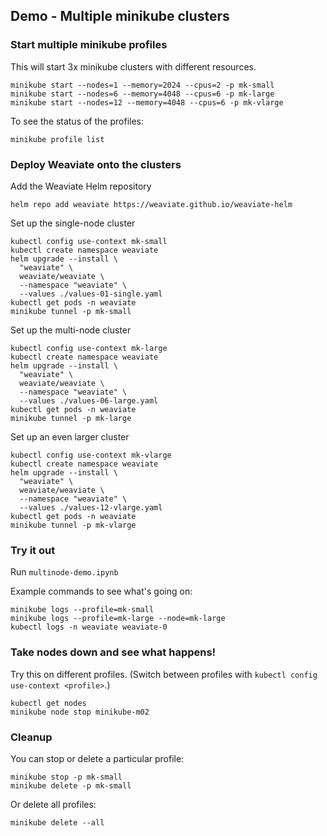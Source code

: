 ## Demo - Multiple minikube clusters

### Start multiple minikube profiles

This will start 3x minikube clusters with different resources.

```shell
minikube start --nodes=1 --memory=2024 --cpus=2 -p mk-small
minikube start --nodes=6 --memory=4048 --cpus=6 -p mk-large
minikube start --nodes=12 --memory=4048 --cpus=6 -p mk-vlarge
```

To see the status of the profiles:

```shell
minikube profile list
```

### Deploy Weaviate onto the clusters

Add the Weaviate Helm repository

```shell
helm repo add weaviate https://weaviate.github.io/weaviate-helm
```

Set up the single-node cluster

```shell
kubectl config use-context mk-small
kubectl create namespace weaviate
helm upgrade --install \
  "weaviate" \
  weaviate/weaviate \
  --namespace "weaviate" \
  --values ./values-01-single.yaml
kubectl get pods -n weaviate
minikube tunnel -p mk-small
```

Set up the multi-node cluster

```shell
kubectl config use-context mk-large
kubectl create namespace weaviate
helm upgrade --install \
  "weaviate" \
  weaviate/weaviate \
  --namespace "weaviate" \
  --values ./values-06-large.yaml
kubectl get pods -n weaviate
minikube tunnel -p mk-large
```

Set up an even larger cluster

```shell
kubectl config use-context mk-vlarge
kubectl create namespace weaviate
helm upgrade --install \
  "weaviate" \
  weaviate/weaviate \
  --namespace "weaviate" \
  --values ./values-12-vlarge.yaml
kubectl get pods -n weaviate
minikube tunnel -p mk-vlarge
```

### Try it out

Run `multinode-demo.ipynb`

Example commands to see what's going on:

```shell
minikube logs --profile=mk-small
minikube logs --profile=mk-large --node=mk-large
kubectl logs -n weaviate weaviate-0
```

### Take nodes down and see what happens!

Try this on different profiles. (Switch between profiles with `kubectl config use-context <profile>`.)

```shell
kubectl get nodes
minikube node stop minikube-m02
```

### Cleanup

You can stop or delete a particular profile:

```shell
minikube stop -p mk-small
minikube delete -p mk-small
```

Or delete all profiles:

```shell
minikube delete --all
```
